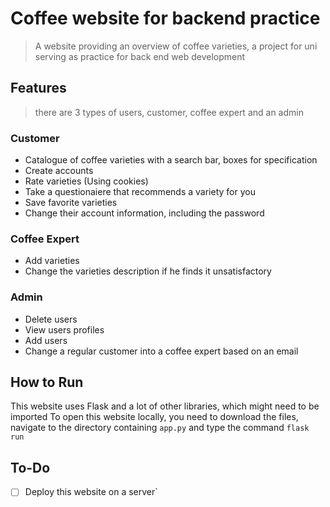 # Coffee website for backend practice

> A website providing an overview of coffee varieties, a project for uni serving as practice for back end web development

## Features
> there are 3 types of users, customer, coffee expert and an admin

### Customer
- Catalogue of coffee varieties with a search bar, boxes for specification
- Create accounts
- Rate varieties (Using cookies)
- Take a questionaiere that recommends a variety for you
- Save favorite varieties
- Change their account information, including the password

### Coffee Expert
- Add varieties
- Change the varieties description if he finds it unsatisfactory

### Admin
- Delete users
- View users profiles
- Add users
- Change a regular customer into a coffee expert based on an email

## How to Run
This website uses Flask and a lot of other libraries, which might need to be imported
To open this website locally, you need to download the files, navigate to the directory containing `app.py` and type the command `flask run`

## To-Do
- [ ] Deploy this website on a server`
